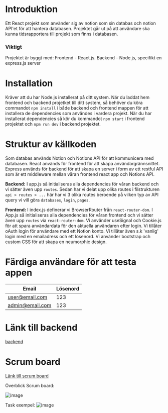 # Introduktion
Ett React projekt som använder sig av notion som sin databas och notion API'et för att hantera databasen.
Projektet går ut på att användare ska kunna tidsrapportera till projekt som finns i databasen.

### Viktigt
Projektet är byggt med:
Frontend - React.js.
Backend - Node.js, specifikt en express.js server

# Installation
Kräver att du har Node.js installerat på ditt system.
När du laddat hem frontend och backend projetket till ditt system, så behöver du köra commandot `npm install` i både backend och frontend mappen för att installera de dependencies som användes i vardera projekt.
När du har installerat dependencies så kör du kommandot `npm start` i frontend projektet och `npm run dev` i backend projektet.

# Struktur av källkoden
Som databas används Notion och Notions API för att kommunicera med databasen.
React används för frontend för att skapa användargrännsnittet.
Express används för backend för att skapa en server i form av ett restful API som är ett middleware mellan våran frontend react app och Notions API.

**Backend:**
I app.js så initialiseras alla dependencies för våran backend och vi sätter även upp `routes`.
Sedan har vi delat upp olika routes i filstrukturen `api > routes > ...` här har vi 3 olika routes beroende på vilken typ av API query vi vill göra `databases`, `login`, `pages`.

**Frontend:**
I index.js definerar vi BrowserRouter från `react-router-dom`.
I App.js så initialiseras alla dependencies för våran frontend och vi sätter även upp `routes` via `react-router-dom`.
Vi använder useSignal och Cookie.js för att spara användardata för den aktuella användaren efter login.
Vi tillåter oAuth login för användare med ett Notion konto.
Vi tillåter även s.k 'vanlig' login med en emailadress och ett lösenord.
Vi använder bootstrap och custom CSS för att skapa en neumorphic design.




# Färdiga användare för att testa appen
| Email           | Lösenord |
| --------------- | -------- |
| user@email.com  | 123      |
| admin@email.com | 123      |




# Länk till backend
[backend](https://github.com/TobiasSkog/NET23-Grupp-Projekt-2-Backend)


# Scrum board
[Länk till scrum board](https://app.asana.com/0/1206658293714394/1206657895637907)

Överblick Scrum board:

![image](https://github.com/TobiasSkog/NET23-Grupp-Projekt-2-Backend/assets/11568812/d2dae484-1071-4405-8d2f-f7a00b986372)

Task exempel:
![image](https://github.com/TobiasSkog/NET23-Grupp-Projekt-2-Frontend/assets/11568812/bfd95ea6-a6de-46bf-8f13-68f5158ae20b)
